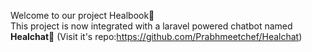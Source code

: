 Welcome to our project Healbook📕<br/>
This project is now integrated with a laravel powered chatbot named <b>Healchat</b>🤖 (Visit it's repo:https://github.com/Prabhmeetchef/Healchat)
